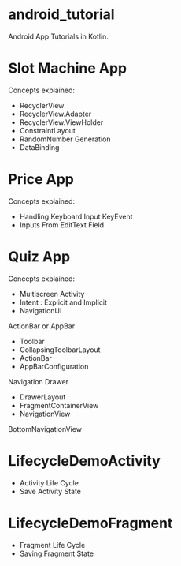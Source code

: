 # android_tutorial
Android App Tutorials in Kotlin. 

# Slot Machine App
Concepts explained: 
- RecyclerView 
- RecyclerView.Adapter
- RecyclerView.ViewHolder 
- ConstraintLayout 
- RandomNumber Generation 
- DataBinding 
# Price App 
Concepts explained: 
- Handling Keyboard Input KeyEvent 
- Inputs From EditText Field
# Quiz App 
Concepts explained: 
- Multiscreen Activity 
- Intent : Explicit and Implicit 
- NavigationUI

ActionBar or AppBar 
- Toolbar
- CollapsingToolbarLayout
- ActionBar 
- AppBarConfiguration

Navigation Drawer 
- DrawerLayout
- FragmentContainerView
- NavigationView 

BottomNavigationView



# LifecycleDemoActivity
- Activity Life Cycle 
- Save Activity State 

# LifecycleDemoFragment 
- Fragment Life Cycle 
- Saving Fragment State 



